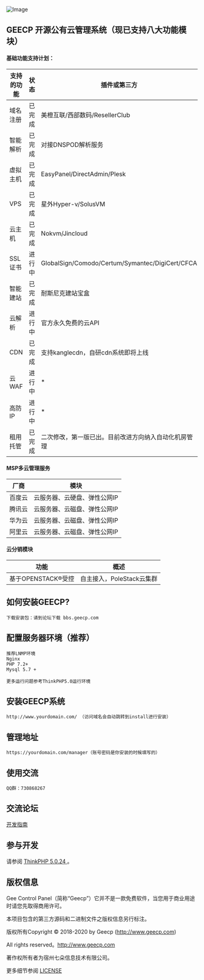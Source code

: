 
![Image](https://images.gitee.com/uploads/images/2020/0223/181407_3d7ec98d_1332225.png)

## GEECP 开源公有云管理系统（现已支持八大功能模块）


#### 基础功能支持计划：

支持的功能|状态|插件或第三方
-|-|-
域名注册|已完成|美橙互联/西部数码/ResellerClub
智能解析|已完成|对接DNSPOD解析服务
虚拟主机|已完成|EasyPanel/DirectAdmin/Plesk
VPS|已完成|星外Hyper-v/SolusVM
云主机|已完成|Nokvm/Jincloud
SSL证书|进行中|GlobalSign/Comodo/Certum/Symantec/DigiCert/CFCA
智能建站|已完成|耐斯尼克建站宝盒
云解析|进行中|官方永久免费的云API
CDN|已完成| 支持kanglecdn，自研cdn系统即将上线
云WAF|进行中| * 
高防IP|进行中| *
租用托管|已完成|二次修改，第一版已出。目前改进方向纳入自动化机房管理


#### MSP多云管理服务

厂商 |模块
-|-
百度云|云服务器、云硬盘、弹性公网IP
腾讯云|云服务器、云磁盘、弹性公网IP
华为云|云服务器、云磁盘、弹性公网IP
阿里云|云服务器、云磁盘、弹性公网IP


#### 云分销模块

功能 | 概述
-|-
基于OPENSTACK®受控| 自主接入，PoleStack云集群



## 如何安装GEECP?


```
下载安装包：请到论坛下载 bbs.geecp.com
```


## 配置服务器环境（推荐）

~~~
推荐LNMP环境
Nginx
PHP 7.2+
Mysql 5.7 +

更多运行问题参考ThinkPHP5.0运行环境
~~~


## 安装GEECP系统

~~~
http://www.yourdomain.com/ （访问域名会自动跳转到install进行安装）
~~~

## 管理地址

~~~
https://yourdomain.com/manager（账号密码是你安装的时候填写的）
~~~

## 使用交流
~~~
QQ群：730868267
~~~


## 交流论坛

[开发指南](http://www.geecp.com)

## 参与开发

请参阅 [ThinkPHP 5.0.24 ](https://www.kancloud.cn/manual/thinkphp5)。

## 版权信息

Gee Control Panel（简称“Geecp”）它并不是一款免费软件，当您用于商业用途时请您先取得商用许可。

本项目包含的第三方源码和二进制文件之版权信息另行标注。

版权所有Copyright © 2018-2020 by Geecp (http://www.geecp.com)

All rights reserved。http://www.geecp.com

著作权所有者为宿州七朵信息技术有限公司。

更多细节参阅 [LICENSE](LICENSE)

